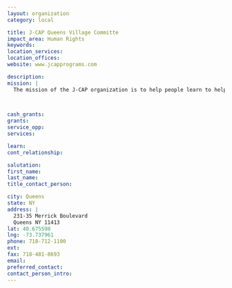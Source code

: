 ```yaml
---
layout: organization
category: local

title: J-CAP Queens Village Committe
impact_area: Human Rights
keywords: 
location_services: 
location_offices: 
website: www.jcapprograms.com

description: 
mission: |
  The mission of the J-CAP organization is to help people learn to help themselves. J-CAP’s Therapeutic Community (TC)* is designed to reach and direct people toward recovery through dynamic personal growth and social interaction. All participants in our TC are welcomed into a supportive residential environment with respect and shown responsible concern regardless of their gender, race, political ideas, religious beliefs, or medical, physical or mental disabilities. We are mindful of the past yet focused on the future.

  

cash_grants: 
grants: 
service_opp: 
services: 

learn: 
cont_relationship: 

salutation: 
first_name: 
last_name: 
title_contact_person: 

city: Queens
state: NY
address: |
  231-35 Merrick Boulevard    
  Queens NY 11413
lat: 40.675598
lng: -73.737961
phone: 718-712-1100
ext: 
fax: 718-481-8693
email: 
preferred_contact: 
contact_person_intro: 
---
```

